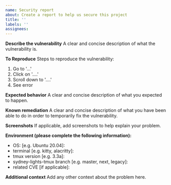 ```yaml
---
name: Security report
about: Create a report to help us secure this project
title: ''
labels: ''
assignees:
---
```


**Describe the vulnerability**
A clear and concise description of what the vulnerability is.

**To Reproduce**
Steps to reproduce the vulnerability:
1. Go to '...'
2. Click on '....'
3. Scroll down to '....'
4. See error

**Expected behavior**
A clear and concise description of what you expected to happen.

**Known remediation**
A clear and concise description of what you have been able to do in order to temporarily fix the vulnerability.

**Screenshots**
If applicable, add screenshots to help explain your problem.

**Environment (please complete the following information):**
- OS: [e.g. Ubuntu 20.04]: 
- terminal [e.g. kitty, alacritty]: 
- tmux version [e.g. 3.3a]: 
- sydney-lights-tmux branch [e.g. master, next, legacy]: 
- related CVE [if applicable]: 

**Additional context**
Add any other context about the problem here.
